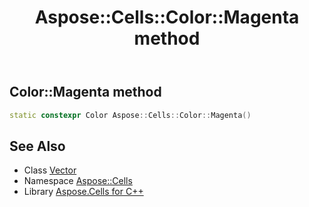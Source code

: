 ﻿---
title: Aspose::Cells::Color::Magenta method
linktitle: Magenta
second_title: Aspose.Cells for C++ API Reference
description: 'How to use Magenta method of Aspose::Cells::Color class in C++.'
type: docs
weight: 11200
url: /cpp/aspose.cells/color/magenta/
---
## Color::Magenta method




```cpp
static constexpr Color Aspose::Cells::Color::Magenta()
```

## See Also

* Class [Vector](../../vector/)
* Namespace [Aspose::Cells](../../)
* Library [Aspose.Cells for C++](../../../)
